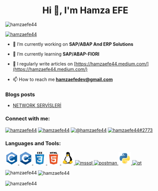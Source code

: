 <h1 align="center">Hi 👋, I'm Hamza EFE</h1>
<p align="left"> <img src="https://komarev.com/ghpvc/?username=hamzaefe44&label=Profile%20views&color=0e75b6&style=flat" alt="hamzaefe44" /> </p>

<p align="left"> <a href="https://twitter.com/hamzaefe44" target="blank"><img src="https://img.shields.io/twitter/follow/hamzaefe44?logo=twitter&style=for-the-badge" alt="hamzaefe44" /></a> </p>

- 🔭 I’m currently working on **SAP/ABAP And ERP Solutions**

- 🌱 I’m currently learning **SAP/ABAP-FIORI**

- 📝 I regularly write articles on [https://hamzaefe44.medium.com/](https://hamzaefe44.medium.com/)

- 📫 How to reach me **hamzaefedev@gmail.com**

### Blogs posts
<!-- BLOG-POST-LIST:START -->
- [NETWORK SERVİSLERİ](https://hamzaefe44.medium.com/network-servi%CC%87sleri%CC%87-720ed1535bfc?source=rss-1b4cd909f664------2)
<!-- BLOG-POST-LIST:END -->

<h3 align="left">Connect with me:</h3>
<p align="left">
<a href="https://twitter.com/hamzaefe44" target="blank"><img align="center" src="https://raw.githubusercontent.com/rahuldkjain/github-profile-readme-generator/master/src/images/icons/Social/twitter.svg" alt="hamzaefe44" height="30" width="40" /></a>
<a href="https://linkedin.com/in/hamzaefe44" target="blank"><img align="center" src="https://raw.githubusercontent.com/rahuldkjain/github-profile-readme-generator/master/src/images/icons/Social/linked-in-alt.svg" alt="hamzaefe44" height="30" width="40" /></a>
<a href="https://medium.com/@hamzaefe44" target="blank"><img align="center" src="https://raw.githubusercontent.com/rahuldkjain/github-profile-readme-generator/master/src/images/icons/Social/medium.svg" alt="@hamzaefe44" height="30" width="40" /></a>
<a href="https://discord.gg/hamzaefe44#2773" target="blank"><img align="center" src="https://raw.githubusercontent.com/rahuldkjain/github-profile-readme-generator/master/src/images/icons/Social/discord.svg" alt="hamzaefe44#2773" height="30" width="40" /></a>
</p>

<h3 align="left">Languages and Tools:</h3>
<p align="left"> <a href="https://www.cprogramming.com/" target="_blank" rel="noreferrer"> <img src="https://raw.githubusercontent.com/devicons/devicon/master/icons/c/c-original.svg" alt="c" width="40" height="40"/> </a> <a href="https://www.w3schools.com/cpp/" target="_blank" rel="noreferrer"> <img src="https://raw.githubusercontent.com/devicons/devicon/master/icons/cplusplus/cplusplus-original.svg" alt="cplusplus" width="40" height="40"/> </a> <a href="https://www.w3schools.com/css/" target="_blank" rel="noreferrer"> <img src="https://raw.githubusercontent.com/devicons/devicon/master/icons/css3/css3-original-wordmark.svg" alt="css3" width="40" height="40"/> </a> <a href="https://www.w3.org/html/" target="_blank" rel="noreferrer"> <img src="https://raw.githubusercontent.com/devicons/devicon/master/icons/html5/html5-original-wordmark.svg" alt="html5" width="40" height="40"/> </a> <a href="https://www.linux.org/" target="_blank" rel="noreferrer"> <img src="https://raw.githubusercontent.com/devicons/devicon/master/icons/linux/linux-original.svg" alt="linux" width="40" height="40"/> </a> <a href="https://www.microsoft.com/en-us/sql-server" target="_blank" rel="noreferrer"> <img src="https://www.svgrepo.com/show/303229/microsoft-sql-server-logo.svg" alt="mssql" width="40" height="40"/> </a> <a href="https://postman.com" target="_blank" rel="noreferrer"> <img src="https://www.vectorlogo.zone/logos/getpostman/getpostman-icon.svg" alt="postman" width="40" height="40"/> </a> <a href="https://www.python.org" target="_blank" rel="noreferrer"> <img src="https://raw.githubusercontent.com/devicons/devicon/master/icons/python/python-original.svg" alt="python" width="40" height="40"/> </a> <a href="https://www.qt.io/" target="_blank" rel="noreferrer"> <img src="https://upload.wikimedia.org/wikipedia/commons/0/0b/Qt_logo_2016.svg" alt="qt" width="40" height="40"/> </a> </p>

<p><img align="left" src="https://github-readme-stats.vercel.app/api/top-langs?username=hamzaefe44&show_icons=true&locale=en&layout=compact" alt="hamzaefe44" /></p>

<p>&nbsp;<img align="center" src="https://github-readme-stats.vercel.app/api?username=hamzaefe44&show_icons=true&locale=en" alt="hamzaefe44" /></p>

<p><img align="center" src="https://github-readme-streak-stats.herokuapp.com/?user=hamzaefe44&" alt="hamzaefe44" /></p>
